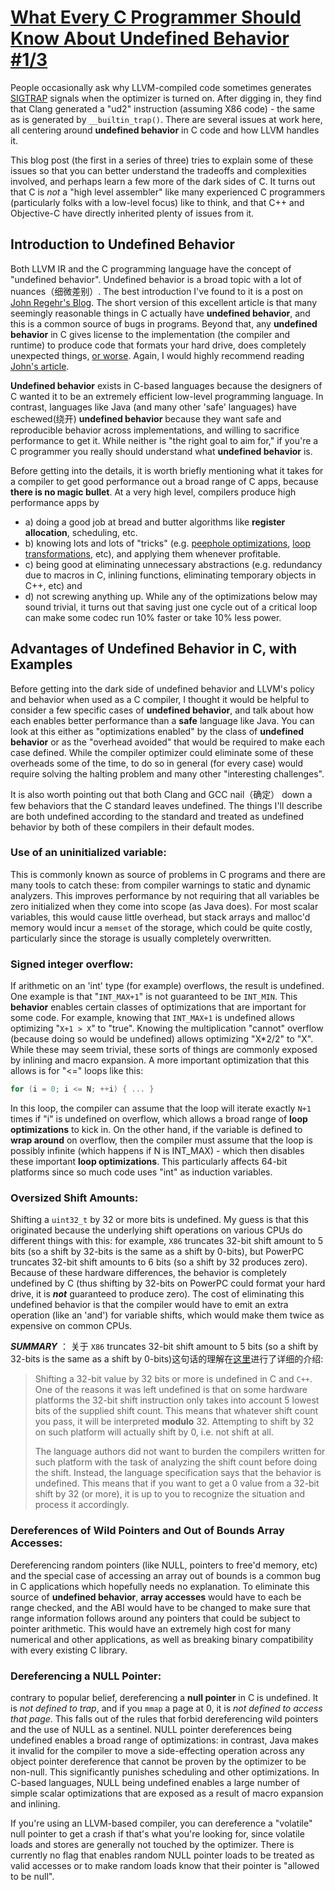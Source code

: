 # [What Every C Programmer Should Know About Undefined Behavior #1/3](http://blog.llvm.org/2011/05/what-every-c-programmer-should-know.html)



People occasionally ask why LLVM-compiled code sometimes generates [SIGTRAP](https://en.wikipedia.org/wiki/Signal_(IPC)#SIGTRAP) signals when the optimizer is turned on. After digging in, they find that Clang generated a "ud2" instruction (assuming X86 code) - the same as is generated by `__builtin_trap()`. There are several issues at work here, all centering around **undefined behavior** in C code and how LLVM handles it.

This blog post (the first in a series of three) tries to explain some of these issues so that you can better understand the tradeoffs and complexities involved, and perhaps learn a few more of the dark sides of C. It turns out that C is *not* a "high level assembler" like many experienced C programmers (particularly folks with a low-level focus) like to think, and that C++ and Objective-C have directly inherited plenty of issues from it.

## Introduction to Undefined Behavior

  Both LLVM IR and the C programming language have the concept of "undefined behavior". Undefined behavior is a broad topic with a lot of nuances（细微差别）. The best introduction I've found to it is a post on [John Regehr's Blog](http://blog.regehr.org/archives/213). The short version of this excellent article is that many seemingly reasonable things in C actually have **undefined behavior**, and this is a common source of bugs in programs. Beyond that, any **undefined behavior** in C gives license to the implementation (the compiler and runtime) to produce code that formats your hard drive, does completely unexpected things, [or worse](http://www.catb.org/jargon/html/N/nasal-demons.html). Again, I would highly recommend reading [John's article](http://blog.regehr.org/archives/213).

**Undefined behavior** exists in C-based languages because the designers of C wanted it to be an extremely efficient low-level programming language. In contrast, languages like Java (and many other 'safe' languages) have eschewed(绕开) **undefined behavior** because they want safe and reproducible behavior across implementations, and willing to sacrifice performance to get it. While neither is "the right goal to aim for," if you're a C programmer you really should understand what **undefined behavior** is.

Before getting into the details, it is worth briefly mentioning what it takes for a compiler to get good performance out a broad range of C apps, because **there is no magic bullet**. At a very high level, compilers produce high performance apps by 

- a) doing a good job at bread and butter algorithms like **register allocation**, scheduling, etc. 
- b) knowing lots and lots of "tricks" (e.g. [peephole optimizations](https://en.wikipedia.org/wiki/Peephole_optimization), [loop transformations](https://en.wikipedia.org/wiki/Loop_optimization), etc), and applying them whenever profitable. 
- c) being good at eliminating unnecessary abstractions (e.g. redundancy due to macros in C, inlining functions, eliminating temporary objects in C++, etc) and 
- d) not screwing anything up. While any of the optimizations below may sound trivial, it turns out that saving just one cycle out of a critical loop can make some codec run 10% faster or take 10% less power.
  



## Advantages of Undefined Behavior in C, with Examples

Before getting into the dark side of undefined behavior and LLVM's policy and behavior when used as a C compiler, I thought it would be helpful to consider a few specific cases of **undefined behavior**, and talk about how each enables better performance than a **safe** language like Java. You can look at this either as "optimizations enabled" by the class of **undefined behavior** or as the "overhead avoided" that would be required to make each case defined. While the compiler optimizer could eliminate some of these overheads some of the time, to do so in general (for every case) would require solving the halting problem and many other "interesting challenges".

It is also worth pointing out that both Clang and GCC nail（确定） down a few behaviors that the C standard leaves undefined. The things I'll describe are both undefined according to the standard and treated as undefined behavior by both of these compilers in their default modes.

### **Use of an uninitialized variable:** 

This is commonly known as source of problems in C programs and there are many tools to catch these: from compiler warnings to static and dynamic analyzers. This improves performance by not requiring that all variables be zero initialized when they come into scope (as Java does). For most scalar variables, this would cause little overhead, but stack arrays and malloc'd memory would incur a `memset` of the storage, which could be quite costly, particularly since the storage is usually completely overwritten.

### **Signed integer overflow:** 

If arithmetic on an 'int' type (for example) overflows, the result is undefined. One example is that "`INT_MAX+1`" is not guaranteed to be `INT_MIN`. This **behavior** enables certain classes of optimizations that are important for some code. For example, knowing that `INT_MAX+1` is undefined allows optimizing "`X+1 > X`" to "true". Knowing the multiplication "cannot" overflow (because doing so would be undefined) allows optimizing "X*2/2" to "X". While these may seem trivial, these sorts of things are commonly exposed by inlining and macro expansion. A more important optimization that this allows is for "<=" loops like this:

```c
for (i = 0; i <= N; ++i) { ... }
```



In this loop, the compiler can assume that the loop will iterate exactly `N+1` times if "i" is undefined on overflow, which allows a broad range of **loop optimizations** to kick in. On the other hand, if the variable is defined to **wrap around** on overflow, then the compiler must assume that the loop is possibly infinite (which happens if N is INT_MAX) - which then disables these important **loop optimizations**. This particularly affects 64-bit platforms since so much code uses "int" as induction variables.



### Oversized Shift Amounts: 

Shifting a `uint32_t` by 32 or more bits is undefined. My guess is that this originated because the underlying shift operations on various CPUs do different things with this: for example, `X86` truncates 32-bit shift amount to 5 bits (so a shift by 32-bits is the same as a shift by 0-bits), but PowerPC truncates 32-bit shift amounts to 6 bits (so a shift by 32 produces zero). Because of these hardware differences, the behavior is completely undefined by C (thus shifting by 32-bits on PowerPC could format your hard drive, it is ***not*** guaranteed to produce zero). The cost of eliminating this undefined behavior is that the compiler would have to emit an extra operation (like an 'and') for variable shifts, which would make them twice as expensive on common CPUs.

***SUMMARY*** ： 关于 `X86` truncates 32-bit shift amount to 5 bits (so a shift by 32-bits is the same as a shift by 0-bits)这句话的理解在[这里]( https://stackoverflow.com/a/2649072)进行了详细的介绍:

> Shifting a 32-bit value by 32 bits or more is undefined in C and `C++`. One of the reasons it was left undefined is that on some hardware platforms the 32-bit shift instruction only takes into account 5 lowest bits of the supplied shift count. This means that whatever shift count you pass, it will be interpreted **modulo** 32. Attempting to shift by 32 on such platform will actually shift by 0, i.e. not shift at all.
>
> The language authors did not want to burden the compilers written for such platform with the task of analyzing the shift count before doing the shift. Instead, the language specification says that the behavior is undefined. This means that if you want to get a 0 value from a 32-bit shift by 32 (or more), it is up to you to recognize the situation and process it accordingly.



### Dereferences of Wild Pointers and Out of Bounds Array Accesses: 

Dereferencing random pointers (like NULL, pointers to free'd memory, etc) and the special case of accessing an array out of bounds is a common bug in C applications which hopefully needs no explanation. To eliminate this source of **undefined behavior**, **array accesses** would have to each be range checked, and the ABI would have to be changed to make sure that range information follows around any pointers that could be subject to pointer arithmetic. This would have an extremely high cost for many numerical and other applications, as well as breaking binary compatibility with every existing C library.



### **Dereferencing a NULL Pointer:** 

contrary to popular belief, dereferencing a **null pointer** in C is undefined. It is *not defined to trap*, and if you `mmap` a page at 0, it is *not defined to access that page*. This falls out of the rules that forbid dereferencing wild pointers and the use of NULL as a sentinel. NULL pointer dereferences being undefined enables a broad range of optimizations: in contrast, Java makes it invalid for the compiler to move a side-effecting operation across any object pointer dereference that cannot be proven by the optimizer to be non-null. This significantly punishes scheduling and other optimizations. In C-based languages, NULL being undefined enables a large number of simple scalar optimizations that are exposed as a result of macro expansion and inlining.

If you're using an LLVM-based compiler, you can dereference a "volatile" null pointer to get a crash if that's what you're looking for, since volatile loads and stores are generally not touched by the optimizer. There is currently no flag that enables random NULL pointer loads to be treated as valid accesses or to make random loads know that their pointer is "allowed to be null".
